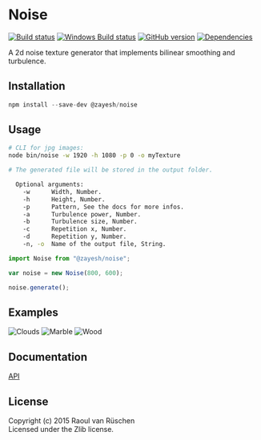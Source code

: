 # Noise
[![Build status](https://travis-ci.org/vanruesc/noise.svg?branch=master)](https://travis-ci.org/vanruesc/noise) 
[![Windows Build status](https://ci.appveyor.com/api/projects/status/XXXXXXXXXXX?svg=true)](https://ci.appveyor.com/project/vanruesc/noise) 
[![GitHub version](https://badge.fury.io/gh/vanruesc%2Fnoise.svg)](http://badge.fury.io/gh/vanruesc%2Fnoise) 
[![Dependencies](https://david-dm.org/vanruesc/noise.svg?branch=master)](https://david-dm.org/vanruesc/noise)

A 2d noise texture generator that implements bilinear smoothing and turbulence.


## Installation

```javascript
npm install --save-dev @zayesh/noise
``` 


## Usage

```sh
# CLI for jpg images:
node bin/noise -w 1920 -h 1080 -p 0 -o myTexture

# The generated file will be stored in the output folder.
```

```sh
  Optional arguments:
    -w      Width, Number.
    -h      Height, Number.
    -p      Pattern, See the docs for more infos.
    -a      Turbulence power, Number.
    -b      Turbulence size, Number.
    -c      Repetition x, Number.
    -d      Repetition y, Number.
    -n, -o  Name of the output file, String.
```

```javascript
import Noise from "@zayesh/noise";

var noise = new Noise(800, 600);

noise.generate();
```


## Examples

![Clouds](http://vanruesc.github.io/noise/clouds.jpg)
![Marble](http://vanruesc.github.io/noise/marble.jpg)
![Wood](http://vanruesc.github.io/noise/wood.jpg)


## Documentation

[API](http://vanruesc.github.io/noise/docs)


## License

Copyright (c) 2015 Raoul van Rüschen  
Licensed under the Zlib license.
